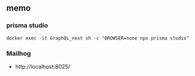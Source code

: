## memo
### prisma studio
```
docker exec -it GraphQL_next sh -c "BROWSER=none npx prisma studio"
```
### Mailhog
- http://localhost:8025/
